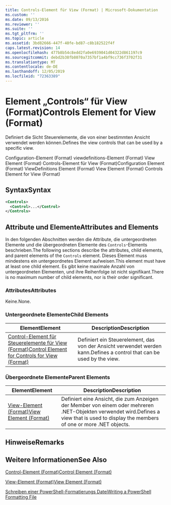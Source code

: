 ```yaml
---
title: Controls-Element für View (Format) | Microsoft-Dokumentation
ms.custom: ''
ms.date: 09/13/2016
ms.reviewer: ''
ms.suite: ''
ms.tgt_pltfrm: ''
ms.topic: article
ms.assetid: 3bd82666-447f-40fe-bd87-c8b182522f4f
caps.latest.revision: 14
ms.openlocfilehash: 477b8b54c8edd2fa0e6939041d04322d861197c9
ms.sourcegitcommit: debd2b38fb8070a7357bf1a4bf9cc736f3702f31
ms.translationtype: MT
ms.contentlocale: de-DE
ms.lasthandoff: 12/05/2019
ms.locfileid: "72363389"
---
```

# <a name="controls-element-for-view-format"></a><span data-ttu-id="8abe2-102">Element „Controls“ für View (Format)</span><span class="sxs-lookup"><span data-stu-id="8abe2-102">Controls Element for View (Format)</span></span>

<span data-ttu-id="8abe2-103">Definiert die Sicht Steuerelemente, die von einer bestimmten Ansicht verwendet werden können.</span><span class="sxs-lookup"><span data-stu-id="8abe2-103">Defines the view controls that can be used by a specific view.</span></span>

<span data-ttu-id="8abe2-104">Configuration-Element (Format) viewdefinitions-Element (Format) View Element (Format) Controls-Element für View (Format)</span><span class="sxs-lookup"><span data-stu-id="8abe2-104">Configuration Element (Format) ViewDefinitions Element (Format) View Element (Format) Controls Element for View (Format)</span></span>

## <a name="syntax"></a><span data-ttu-id="8abe2-105">Syntax</span><span class="sxs-lookup"><span data-stu-id="8abe2-105">Syntax</span></span>

```xml
<Controls>
  <Control>...</Control>
</Controls>
```

## <a name="attributes-and-elements"></a><span data-ttu-id="8abe2-106">Attribute und Elemente</span><span class="sxs-lookup"><span data-stu-id="8abe2-106">Attributes and Elements</span></span>

<span data-ttu-id="8abe2-107">In den folgenden Abschnitten werden die Attribute, die untergeordneten Elemente und die übergeordneten Elemente des `Controls`-Elements beschrieben.</span><span class="sxs-lookup"><span data-stu-id="8abe2-107">The following sections describe the attributes, child elements, and parent elements of the `Controls` element.</span></span> <span data-ttu-id="8abe2-108">Dieses Element muss mindestens ein untergeordnetes Element aufweisen.</span><span class="sxs-lookup"><span data-stu-id="8abe2-108">This element must have at least one child element.</span></span> <span data-ttu-id="8abe2-109">Es gibt keine maximale Anzahl von untergeordneten Elementen, und ihre Reihenfolge ist nicht signifikant.</span><span class="sxs-lookup"><span data-stu-id="8abe2-109">There is no maximum number of child elements, nor is their order significant.</span></span>

### <a name="attributes"></a><span data-ttu-id="8abe2-110">Attributes</span><span class="sxs-lookup"><span data-stu-id="8abe2-110">Attributes</span></span>

<span data-ttu-id="8abe2-111">Keine.</span><span class="sxs-lookup"><span data-stu-id="8abe2-111">None.</span></span>

### <a name="child-elements"></a><span data-ttu-id="8abe2-112">Untergeordnete Elemente</span><span class="sxs-lookup"><span data-stu-id="8abe2-112">Child Elements</span></span>

|<span data-ttu-id="8abe2-113">Element</span><span class="sxs-lookup"><span data-stu-id="8abe2-113">Element</span></span>|<span data-ttu-id="8abe2-114">Description</span><span class="sxs-lookup"><span data-stu-id="8abe2-114">Description</span></span>|
|-------------|-----------------|
|[<span data-ttu-id="8abe2-115">Control-Element für Steuerelemente für View (Format)</span><span class="sxs-lookup"><span data-stu-id="8abe2-115">Control Element for Controls for View (Format)</span></span>](./control-element-for-controls-for-view-format.md)|<span data-ttu-id="8abe2-116">Definiert ein Steuerelement, das von der Ansicht verwendet werden kann.</span><span class="sxs-lookup"><span data-stu-id="8abe2-116">Defines a control that can be used by the view.</span></span>|

### <a name="parent-elements"></a><span data-ttu-id="8abe2-117">Übergeordnete Elemente</span><span class="sxs-lookup"><span data-stu-id="8abe2-117">Parent Elements</span></span>

|<span data-ttu-id="8abe2-118">Element</span><span class="sxs-lookup"><span data-stu-id="8abe2-118">Element</span></span>|<span data-ttu-id="8abe2-119">Description</span><span class="sxs-lookup"><span data-stu-id="8abe2-119">Description</span></span>|
|-------------|-----------------|
|[<span data-ttu-id="8abe2-120">View-Element (Format)</span><span class="sxs-lookup"><span data-stu-id="8abe2-120">View Element (Format)</span></span>](./view-element-format.md)|<span data-ttu-id="8abe2-121">Definiert eine Ansicht, die zum Anzeigen der Member von einem oder mehreren .NET-Objekten verwendet wird.</span><span class="sxs-lookup"><span data-stu-id="8abe2-121">Defines a view that is used to display the members of one or more .NET objects.</span></span>|

## <a name="remarks"></a><span data-ttu-id="8abe2-122">Hinweise</span><span class="sxs-lookup"><span data-stu-id="8abe2-122">Remarks</span></span>

## <a name="see-also"></a><span data-ttu-id="8abe2-123">Weitere Informationen</span><span class="sxs-lookup"><span data-stu-id="8abe2-123">See Also</span></span>

[<span data-ttu-id="8abe2-124">Control-Element (Format)</span><span class="sxs-lookup"><span data-stu-id="8abe2-124">Control Element (Format)</span></span>](./control-element-for-controls-for-view-format.md)

[<span data-ttu-id="8abe2-125">View-Element (Format)</span><span class="sxs-lookup"><span data-stu-id="8abe2-125">View Element (Format)</span></span>](./view-element-format.md)

[<span data-ttu-id="8abe2-126">Schreiben einer PowerShell-Formatierungs Datei</span><span class="sxs-lookup"><span data-stu-id="8abe2-126">Writing a PowerShell Formatting File</span></span>](./writing-a-powershell-formatting-file.md)
